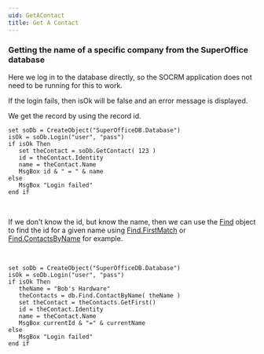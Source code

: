 ```yaml
---
uid: GetAContact
title: Get A Contact
---
```



### Getting the name of a specific company from the SuperOffice database

Here we log in to the database directly, so the SOCRM application does not need to be running for this to work.

If the login fails, then isOk will be false and an error message is displayed.

We get the record by using the record id.

```
set soDb = CreateObject("SuperOfficeDB.Database")
isOk = soDb.Login("user", "pass")
if isOk Then
   set theContact = soDb.GetContact( 123 )
   id = theContact.Identity
   name = theContact.Name
   MsgBox id & " = " & name
else
   MsgBox "Login failed"
end if
```

 

If we don't know the id, but know the name, then we can use the [Find](SUPEROFFICEDBLib~SOFind.md) object to find the id for a given name using [Find.FirstMatch](SUPEROFFICEDBLib~SOFind~FirstMatch.md) or [Find.ContactsByName](SUPEROFFICEDBLib~SOFind~ContactsByName.md) for example.

 

```
set soDb = CreateObject("SuperOfficeDB.Database")
isOk = soDb.Login("user", "pass")
if isOk Then
   theName = "Bob's Hardware"
   theContacts = db.Find.ContactByName( theName )
   set theContact = theContacts.GetFirst()
   id = theContact.Identity
   name = theContact.Name
   MsgBox currentId & "=" & currentName
else
   MsgBox "Login failed"
end if
```
